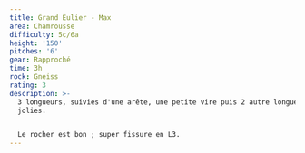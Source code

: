 ```yaml
---
title: Grand Eulier - Max
area: Chamrousse
difficulty: 5c/6a
height: '150'
pitches: '6'
gear: Rapproché
time: 3h
rock: Gneiss
rating: 3
description: >-
  3 longueurs, suivies d'une arête, une petite vire puis 2 autre longueurs assez
  jolies. 


  Le rocher est bon ; super fissure en L3.
---
```


